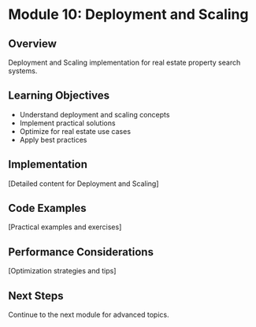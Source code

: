 # Module 10: Deployment and Scaling

## Overview
Deployment and Scaling implementation for real estate property search systems.

## Learning Objectives
- Understand deployment and scaling concepts
- Implement practical solutions
- Optimize for real estate use cases
- Apply best practices

## Implementation
[Detailed content for Deployment and Scaling]

## Code Examples
[Practical examples and exercises]

## Performance Considerations
[Optimization strategies and tips]

## Next Steps
Continue to the next module for advanced topics.
